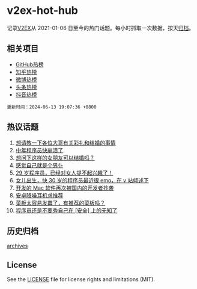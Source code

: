 # v2ex-hot-hub

 记录[V2EX](https://www.v2ex.com/)从 2021-01-06 日至今的热门话题。每小时抓取一次数据，按天[归档](archives)。
 
 ## 相关项目

- [GitHub热榜](https://github.com/lonnyzhang423/github-hot-hub)
- [知乎热榜](https://github.com/lonnyzhang423/zhihu-hot-hub)
- [微博热榜](https://github.com/lonnyzhang423/weibo-hot-hub)
- [头条热榜](https://github.com/lonnyzhang423/toutiao-hot-hub)
- [抖音热榜](https://github.com/lonnyzhang423/douyin-hot-hub)


 `更新时间：2024-06-13 19:07:36 +0800`

## 热议话题

1. [想请教一下各位大哥有关彩礼和结婚的事情](https://www.v2ex.com/t/1049225)
1. [中年程序员快崩溃了](https://www.v2ex.com/t/1049084)
1. [想问下这样的女朋友可以结婚吗？](https://www.v2ex.com/t/1049275)
1. [感觉自己就是个男仆](https://www.v2ex.com/t/1049209)
1. [29 岁程序员，已经对女人提不起兴趣了！](https://www.v2ex.com/t/1049180)
1. [女儿出生，快 30 岁的程序员最近很 emo，在 v 站倾述下](https://www.v2ex.com/t/1049125)
1. [开发的 Mac 软件再次被国内的开发者抄袭](https://www.v2ex.com/t/1049120)
1. [安卓降噪耳机求推荐](https://www.v2ex.com/t/1049087)
1. [菜板太容易发霉了，有推荐的菜板吗？](https://www.v2ex.com/t/1049183)
1. [程序员还是不要秀自己在 [安全] 上的无知了](https://www.v2ex.com/t/1049141)

## 历史归档

[archives](archives)

## License

See the [LICENSE](LICENSE) file for license rights and limitations (MIT).
